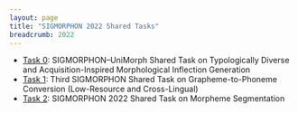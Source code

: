 ```yaml
---
layout: page
title: "SIGMORPHON 2022 Shared Tasks"
breadcrumb: 2022
---
```


- [Task 0](https://github.com/sigmorphon/2022InflectionST): SIGMORPHON–UniMorph Shared Task on Typologically Diverse and Acquisition-Inspired Morphological Inflection Generation
- [Task 1](https://github.com/sigmorphon/2022G2PST): Third SIGMORPHON Shared Task on Grapheme-to-Phoneme Conversion (Low-Resource and Cross-Lingual)
- [Task 2](https://github.com/sigmorphon/2022SegmentationST): SIGMORPHON 2022 Shared Task on Morpheme Segmentation

